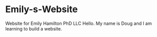# Emily-s-Website
Website for Emily Hamilton PhD LLC
Hello. My name is Doug and I am learning to build a website. 
